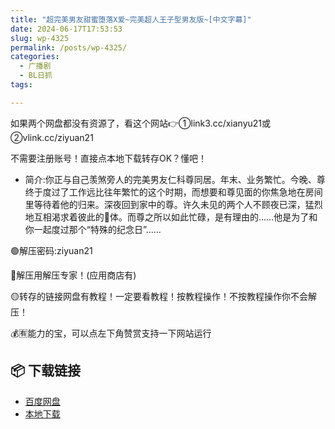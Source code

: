 ```yaml
---
title: "超完美男友甜蜜堕落X爱~完美超人王子型男友版~[中文字幕]"
date: 2024-06-17T17:53:53
slug: wp-4325
permalink: /posts/wp-4325/
categories:
  - 广播剧
  - BL日抓
tags:

---
```


如果两个网盘都没有资源了，看这个网站👉①link3.cc/xianyu21或②vlink.cc/ziyuan21

不需要注册账号！直接点本地下载转存OK？懂吧！

*   简介:你正与自己羡煞旁人的完美男友仁科尊同居。​年末、业务繁忙。今晚、尊终于度过了工作远比往年繁忙的这个时期，而想要和尊见面的你焦急地在房间里等待着他的归来。​深夜回到家中的尊。许久未见的两个人不顾夜已深，猛烈地互相渴求着彼此的🥩体。而尊之所以如此忙碌，是有理由的……他是为了和你一起度过那个“特殊的纪念日”……

🟢解压密码:ziyuan21

🔵解压用解压专家！(应用商店有)

🟡转存的链接网盘有教程！一定要看教程！按教程操作！不按教程操作你不会解压！

💰🈶能力的宝，可以点左下角赞赏支持一下网站运行

## 📦 下载链接
- [百度网盘](https://blziyuan21.com/pay-download/4325?key=907d68abfe&down_id=0)
- [本地下载](https://blziyuan21.com/pay-download/4325?key=907d68abfe&down_id=1)

